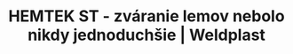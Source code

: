 ---
Link: "file:/Users/vinayakpatel/Downloads/www.weldplast.cz/sk/novinky/hemtek-st-zvaranie-lemov-nebolo-nikdy-jednoduchsie"
product_name: "null"
product_id: "null"
title: "HEMTEK ST - zváranie lemov nebolo nikdy jednoduchšie | Weldplast"
product_desc: ""
product_specs: ""
product_downloads: ""
href: ""
accessories: ""
similar_products: ""
---